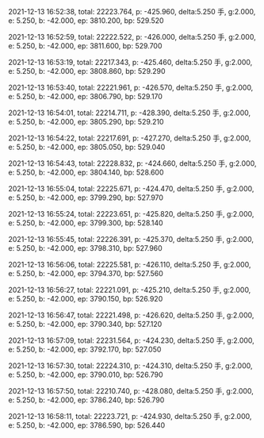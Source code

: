 2021-12-13 16:52:38, total: 22223.764, p: -425.960, delta:5.250 手, g:2.000, e: 5.250, b: -42.000, ep: 3810.200, bp: 529.520

2021-12-13 16:52:59, total: 22222.522, p: -426.000, delta:5.250 手, g:2.000, e: 5.250, b: -42.000, ep: 3811.600, bp: 529.700

2021-12-13 16:53:19, total: 22217.343, p: -425.460, delta:5.250 手, g:2.000, e: 5.250, b: -42.000, ep: 3808.860, bp: 529.290

2021-12-13 16:53:40, total: 22221.961, p: -426.570, delta:5.250 手, g:2.000, e: 5.250, b: -42.000, ep: 3806.790, bp: 529.170

2021-12-13 16:54:01, total: 22214.711, p: -428.390, delta:5.250 手, g:2.000, e: 5.250, b: -42.000, ep: 3805.290, bp: 529.210

2021-12-13 16:54:22, total: 22217.691, p: -427.270, delta:5.250 手, g:2.000, e: 5.250, b: -42.000, ep: 3805.050, bp: 529.040

2021-12-13 16:54:43, total: 22228.832, p: -424.660, delta:5.250 手, g:2.000, e: 5.250, b: -42.000, ep: 3804.140, bp: 528.600

2021-12-13 16:55:04, total: 22225.671, p: -424.470, delta:5.250 手, g:2.000, e: 5.250, b: -42.000, ep: 3799.290, bp: 527.970

2021-12-13 16:55:24, total: 22223.651, p: -425.820, delta:5.250 手, g:2.000, e: 5.250, b: -42.000, ep: 3799.300, bp: 528.140

2021-12-13 16:55:45, total: 22226.391, p: -425.370, delta:5.250 手, g:2.000, e: 5.250, b: -42.000, ep: 3798.310, bp: 527.960

2021-12-13 16:56:06, total: 22225.581, p: -426.110, delta:5.250 手, g:2.000, e: 5.250, b: -42.000, ep: 3794.370, bp: 527.560

2021-12-13 16:56:27, total: 22221.091, p: -425.210, delta:5.250 手, g:2.000, e: 5.250, b: -42.000, ep: 3790.150, bp: 526.920

2021-12-13 16:56:47, total: 22221.498, p: -426.620, delta:5.250 手, g:2.000, e: 5.250, b: -42.000, ep: 3790.340, bp: 527.120

2021-12-13 16:57:09, total: 22231.564, p: -424.230, delta:5.250 手, g:2.000, e: 5.250, b: -42.000, ep: 3792.170, bp: 527.050

2021-12-13 16:57:30, total: 22224.310, p: -424.310, delta:5.250 手, g:2.000, e: 5.250, b: -42.000, ep: 3790.010, bp: 526.790

2021-12-13 16:57:50, total: 22210.740, p: -428.080, delta:5.250 手, g:2.000, e: 5.250, b: -42.000, ep: 3786.240, bp: 526.790

2021-12-13 16:58:11, total: 22223.721, p: -424.930, delta:5.250 手, g:2.000, e: 5.250, b: -42.000, ep: 3786.590, bp: 526.440